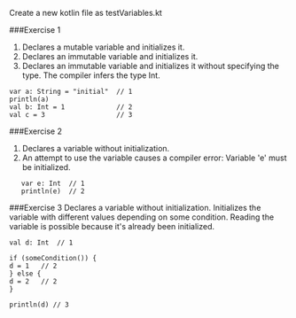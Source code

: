 Create a new kotlin file as testVariables.kt

###Exercise 1
1. Declares a mutable variable and initializes it.
2. Declares an immutable variable and initializes it.
3. Declares an immutable variable and initializes it without specifying the type. The compiler infers the type Int.

```
var a: String = "initial"  // 1
println(a)
val b: Int = 1             // 2
val c = 3                  // 3
```

###Exercise 2
1. Declares a variable without initialization.
2. An attempt to use the variable causes a compiler error: Variable 'e' must be initialized.

```
   var e: Int  // 1
   println(e)  // 2
```

###Exercise 3
Declares a variable without initialization.
Initializes the variable with different values depending on some condition.
Reading the variable is possible because it's already been initialized.

```
val d: Int  // 1

if (someCondition()) {
d = 1   // 2
} else {
d = 2   // 2
}

println(d) // 3
```